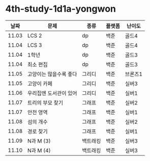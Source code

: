 # 4th-study-1d1a-yongwon

| 날짜    | 문제           | 종류   | 플랫폼 | 난이도  |
|-------|--------------|------|-----|------|
| 11.03 | LCS 2        | dp   | 백준  | 골드4  |
| 11.04 | LCS 3        | dp   | 백준  | 골드4  |
| 11.04 | 1학년          | dp   | 백준  | 골드3  |
| 11.04 | 최소 편집        | dp   | 백준  | 골드3  |
| 11.05 | 고양이는 많을수록 좋다 | 그리디  | 백준  | 브론즈1 |
| 11.05 | 고양이 카페       | 그리디  | 백준  | 실버3  |
| 11.06 | 우리집엔 도서관이 있어 | 그리디  | 백준  | 실버1  |
| 11.07 | 트리의 부모 찾기    | 그래프  | 백준  | 실버2  |
| 11.07 | 안전 영역        | 그래프  | 백준  | 실버1  |
| 11.08 | 섬의 개수        | 그래프  | 백준  | 실버2  |
| 11.08 | 경로 찾기        | 그래프  | 백준  | 실버1  |
| 11.09 | N과 M (3)     | 백트래킹 | 백준  | 실버3  |
| 11.10 | N과 M (4)     | 백트래킹 | 백준  | 실버3  |


